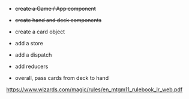* ~~create a Game / App component~~
* ~~create hand and deck components~~
* create a card object

* add a store
* add a dispatch
* add reducers
* overall, pass cards from deck to hand

https://www.wizards.com/magic/rules/en_mtgm11_rulebook_lr_web.pdf